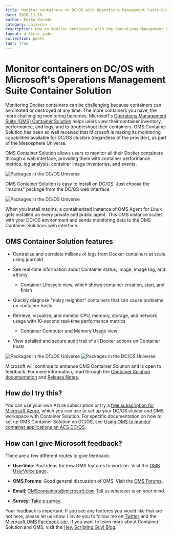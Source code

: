 ```yaml
---
title: Monitor containers on DC/OS with Operations Management Suite Container Solution
date: 2016-11-16
author: Keiko Harada
category: universe
description: How to monitor containers with the Operations Management Suite Container solution, on DC/OS.
layout: article.jade
collection: posts
lunr: true
---
```

# Monitor containers on DC/OS with Microsoft's Operations Management Suite Container Solution

Monitoring Docker containers can be challenging because containers can be created or destroyed at any time. The more containers you have, the more challenging monitoring becomes. Microsoft's [Operations Management Suite (OMS) Container Solution](https://docs.microsoft.com/en-us/azure/log-analytics/log-analytics-containers) helps users view their container inventory, performance, and logs, and to troubleshoot their containers. OMS Container Solution has been so well received that Microsoft is making its monitoring capabilities available for DC/OS clusters (regardless of the provider), as part of the Mesosphere Universe.

OMS Container Solution allows users to monitor all their Docker containers through a web interface, providing them with container performance metrics, log analysis, container image inventories, and events.

<img src="/assets/images/blog/2016-12-08-image_1.png" alt="Packages in the DC/OS Universe" />

OMS Container Solution is easy to install on DC/OS. Just choose the "msoms" package from the DC/OS web interface.

<img src="/assets/images/blog/2016-12-08-image_2.png" alt="Packages in the DC/OS Universe" />

When you install msoms, a containerized instance of OMS Agent for Linux gets installed on every private and public agent. This OMS instance scales with your DC/OS environment and sends monitoring data to the OMS Container Solutions web interface.

## OMS Container Solution features

* Centralize and correlate millions of logs from Docker containers at scale using journald

* See real-time information about Container status, image, image tag, and affinity

    * Container Lifecycle view, which shows container creation, start, and finish

* Quickly diagnose "noisy neighbor" containers that can cause problems on container hosts

* Retrieve, visualize, and monitor CPU, memory, storage, and network usage with 10-second real-time performance metrics

    * Container Computer and Memory Usage view

* View detailed and secure audit trail of all Docker actions on Container hosts

<img src="/assets/images/blog/2016-12-08-image_3.png" alt="Packages in the DC/OS Universe" />

<img src="/assets/images/blog/2016-12-08-image_4.png" alt="Packages in the DC/OS Universe" />

Microsoft will continue to enhance OMS Container Solution and is open to feedback. For more information, read through the [Container Solution documentation](https://docs.microsoft.com/en-us/azure/log-analytics/log-analytics-containers) and [Release Notes](https://github.com/Microsoft/OMS-docker/blob/master/ReleaseNote.md).

## How do I try this?

You can use your own Azure subscription or try a [free subscription for Microsoft Azure](https://azure.microsoft.com/en-us/free/), which you can use to set up your DC/OS cluster and OMS workspace with Container Solution. For specific documentation on how to set up OMS Container Solution on DC/OS, see [Using OMS to monitor container applications on ACS DC/OS](https://docs.microsoft.com/en-us/azure/container-service/container-service-monitoring-oms).

## How can I give Microsoft feedback?

There are a few different routes to give feedback:

* **UserVoic**: Post ideas for new OMS features to work on. Visit the [OMS UserVoice page](http://feedback.azure.com/forums/267889-azure-operational-insights).

* **OMS Forums**: Good general discussion of OMS. Visit the [OMS Forums](https://social.msdn.microsoft.com/Forums/azure/en-US/home?forum=opinsights).

* **Email**: OMScontainers@microsoft.com Tell us whatever is on your mind.

* **Survey**: [Take a survey](https://www.surveymonkey.com/r/6G6RCBG).

Your feedback is important. If you see any features you would like that are not here, please let us know. I invite you to follow me on [Twitter](https://twitter.com/scriptingguys) and the [Microsoft OMS Facebook site](https://www.facebook.com/groups/MicrosoftOMS/). If you want to learn more about Container Solution and OMS, visit the [Hey, Scripting Guy! Blog](http://blogs.technet.com/b/heyscriptingguy/).
